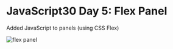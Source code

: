# JavaScript30 Day 5: Flex Panel
Added JavaScript to panels (using CSS Flex)

![flex panel](https://media.giphy.com/media/5aYi2ZKbWSpMnXOR1S/giphy.gif)
